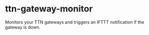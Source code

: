 # ttn-gateway-monitor
Monitors your TTN gateways and triggers an IFTTT notification if the gateway is down.

